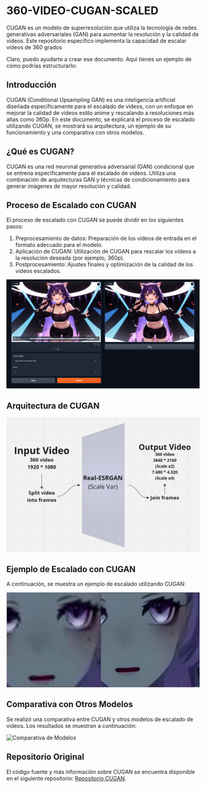 # 360-VIDEO-CUGAN-SCALED
CUGAN es un modelo de superresolución que utiliza la tecnología de redes generativas adversariales (GAN) para aumentar la resolución y la calidad de videos. Este repositorio específico implementa la capacidad de escalar videos de 360 grados

Claro, puedo ayudarte a crear ese documento. Aquí tienes un ejemplo de cómo podrías estructurarlo:

## Introducción

CUGAN (Conditional Upsampling GAN) es una inteligencia artificial diseñada específicamente para el escalado de videos, con un enfoque en mejorar la calidad de videos estilo anime y rescalando a resoluciones más altas como 360p. En este documento, se explicará el proceso de escalado utilizando CUGAN, se mostrará su arquitectura, un ejemplo de su funcionamiento y una comparativa con otros modelos.

## ¿Qué es CUGAN?

CUGAN es una red neuronal generativa adversarial (GAN) condicional que se entrena específicamente para el escalado de videos. Utiliza una combinación de arquitecturas GAN y técnicas de condicionamiento para generar imágenes de mayor resolución y calidad.

## Proceso de Escalado con CUGAN

El proceso de escalado con CUGAN se puede dividir en los siguientes pasos:

1. Preprocesamiento de datos: Preparación de los videos de entrada en el formato adecuado para el modelo.
2. Aplicación de CUGAN: Utilización de CUGAN para rescalar los videos a la resolución deseada (por ejemplo, 360p).
3. Postprocesamiento: Ajustes finales y optimización de la calidad de los videos escalados.

![screen](docs/screen.png)

## Arquitectura de CUGAN

![Arquitectura de CUGAN](docs/model.jpg)

## Ejemplo de Escalado con CUGAN

A continuación, se muestra un ejemplo de escalado utilizando CUGAN:

![Ejemplo de Escalado](docs/example.png)

## Comparativa con Otros Modelos

Se realizó una comparativa entre CUGAN y otros modelos de escalado de videos. Los resultados se muestran a continuación:

![Comparativa de Modelos](docs/link_imagen_comparativa.png)

## Repositorio Original

El código fuente y más información sobre CUGAN se encuentra disponible en el siguiente repositorio: [Repositorio CUGAN](https://github.com/bilibili/ailab/tree/main/Real-CUGAN).
